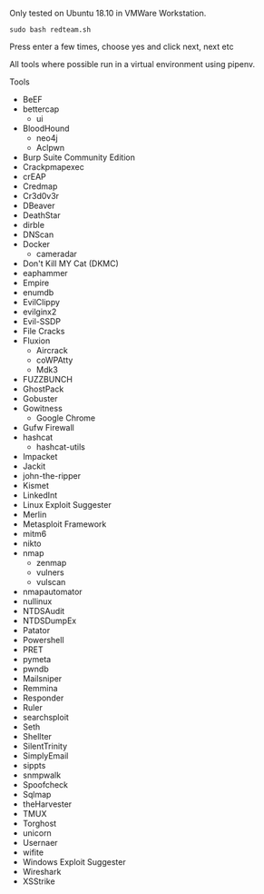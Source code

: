 Only tested on Ubuntu 18.10 in VMWare Workstation.

`
sudo bash redteam.sh
`

Press enter a few times, choose yes and click next, next etc

All tools where possible run in a virtual environment using pipenv.
 
Tools
* BeEF
* bettercap
  * ui
* BloodHound
  * neo4j
  * Aclpwn
* Burp Suite Community Edition
* Crackpmapexec
* crEAP
* Credmap
* Cr3d0v3r
* DBeaver
* DeathStar
* dirble
* DNScan
* Docker
  * cameradar
* Don't Kill MY Cat (DKMC)
* eaphammer
* Empire
* enumdb
* EvilClippy
* evilginx2
* Evil-SSDP
* File Cracks
* Fluxion
  * Aircrack
  * coWPAtty
  * Mdk3
* FUZZBUNCH
* GhostPack
* Gobuster
* Gowitness
  * Google Chrome
* Gufw Firewall
* hashcat
  * hashcat-utils
* Impacket
* Jackit
* john-the-ripper
* Kismet
* LinkedInt
* Linux Exploit Suggester
* Merlin
* Metasploit Framework
* mitm6
* nikto
* nmap
  * zenmap
  * vulners
  * vulscan
* nmapautomator
* nullinux
* NTDSAudit
* NTDSDumpEx
* Patator
* Powershell
* PRET
* pymeta
* pwndb
* Mailsniper
* Remmina
* Responder
* Ruler
* searchsploit
* Seth
* Shellter
* SilentTrinity
* SimplyEmail
* sippts
* snmpwalk
* Spoofcheck
* Sqlmap
* theHarvester
* TMUX
* Torghost
* unicorn
* Usernaer
* wifite
* Windows Exploit Suggester
* Wireshark
* XSStrike